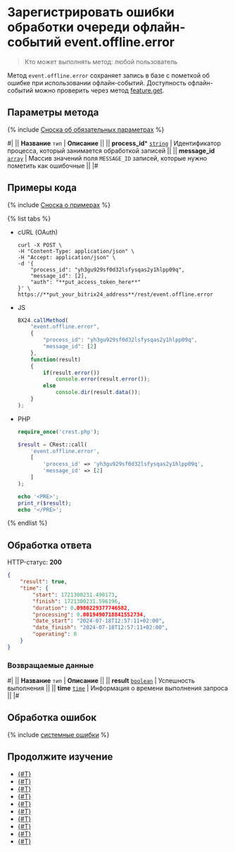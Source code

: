 # Зарегистрировать ошибки обработки очереди офлайн-событий event.offline.error

> Кто может выполнять метод: любой пользователь

Метод `event.offline.error` сохраняет запись в базе с пометкой об ошибке при использовании офлайн-событий. Доступность офлайн-событий можно проверить через метод [feature.get](../common/system/feature-get.md).

## Параметры метода

{% include [Сноска об обязательных параметрах](../../_includes/required.md) %}

#|
|| **Название**
`тип` | **Описание** ||
|| **process_id***
[`string`](../data-types.md) | Идентификатор процесса, который занимается обработкой записей ||
|| **message_id**
[`array`](../data-types.md) | Массив значений поля `MESSAGE_ID` записей, которые нужно пометить как ошибочные ||
|#

## Примеры кода

{% include [Сноска о примерах](../../_includes/examples.md) %}

{% list tabs %}

- cURL (OAuth)

    ```curl
    curl -X POST \
    -H "Content-Type: application/json" \
    -H "Accept: application/json" \
    -d '{
        "process_id": "yh3gu929sf0d32lsfysqas2y1hlpp09q",
        "message_id": [2],
        "auth": "**put_access_token_here**"
    }' \
    https://**put_your_bitrix24_address**/rest/event.offline.error
    ```

- JS

    ```js
    BX24.callMethod(
        "event.offline.error",
        {
            "process_id": "yh3gu929sf0d32lsfysqas2y1hlpp09q",
            "message_id": [2]
        },
        function(result)
        {
            if(result.error())
                console.error(result.error());
            else
                console.dir(result.data());
        }
    );
    ```

- PHP

    ```php
    require_once('crest.php');

    $result = CRest::call(
        'event.offline.error',
        [
            'process_id' => 'yh3gu929sf0d32lsfysqas2y1hlpp09q',
            'message_id' => [2]
        ]
    );

    echo '<PRE>';
    print_r($result);
    echo '</PRE>';
    ```

{% endlist %}

## Обработка ответа

HTTP-статус: **200**

```json
{
    "result": true,
    "time": {
        "start": 1721300231.498173,
        "finish": 1721300231.596196,
        "duration": 0.0980229377746582,
        "processing": 0.0019490718841552734,
        "date_start": "2024-07-18T12:57:11+02:00",
        "date_finish": "2024-07-18T12:57:11+02:00",
        "operating": 0
    }
}
```

### Возвращаемые данные

#|
|| **Название**
`тип` | **Описание** ||
|| **result**
[`boolean`](../data-types.md) | Успешность выполнения ||
|| **time**
[`time`](../data-types.md) | Информация о времени выполнения запроса ||
|#

## Обработка ошибок

{% include [системные ошибки](../../_includes/system-errors.md) %}

## Продолжите изучение

- [{#T}](./events.md)
- [{#T}](./event-bind.md)
- [{#T}](./event-get.md)
- [{#T}](./event-unbind.md)
- [{#T}](./safe-event-handlers.md)
- [{#T}](./offline-events.md)
- [{#T}](./event-offline-list.md)
- [{#T}](./event-offline-get.md)
- [{#T}](./event-offline-clear.md)
- [{#T}](./on-offline-event.md)